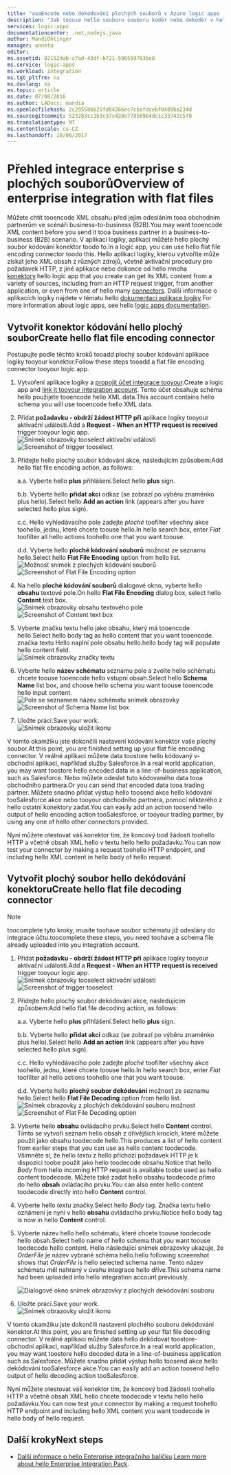 ```yaml
---
title: "aaaEncode nebo dekódování plochých souborů v Azure logic apps | Microsoft Docs"
description: "Jak toouse hello souboru souboru kodér nebo dekodér v hello Enterprise integrační balíček ve vašich logic apps"
services: logic-apps
documentationcenter: .net,nodejs,java
author: MandiOhlinger
manager: anneta
editor: 
ms.assetid: 82152dab-c7ad-43df-b721-596559703be8
ms.service: logic-apps
ms.workload: integration
ms.tgt_pltfrm: na
ms.devlang: na
ms.topic: article
ms.date: 07/08/2016
ms.author: LADocs; mandia
ms.openlocfilehash: 2c295586625fd84366ec7cbafdcebf0489ba234d
ms.sourcegitcommit: 523283cc1b3c37c428e77850964dc1c33742c5f0
ms.translationtype: MT
ms.contentlocale: cs-CZ
ms.lasthandoff: 10/06/2017
---
```

# <a name="overview-of-enterprise-integration-with-flat-files"></a><span data-ttu-id="88bcf-103">Přehled integrace enterprise s plochých souborů</span><span class="sxs-lookup"><span data-stu-id="88bcf-103">Overview of enterprise integration with flat files</span></span>

<span data-ttu-id="88bcf-104">Můžete chtít tooencode XML obsahu před jejím odesláním tooa obchodním partnerům ve scénáři business-to-business (B2B).</span><span class="sxs-lookup"><span data-stu-id="88bcf-104">You may want tooencode XML content before you send it tooa business partner in a business-to-business (B2B) scenario.</span></span> <span data-ttu-id="88bcf-105">V aplikaci logiky, aplikaci můžete hello plochý soubor kódování konektor toodo to.</span><span class="sxs-lookup"><span data-stu-id="88bcf-105">In a logic app, you can use hello flat file encoding connector toodo this.</span></span> <span data-ttu-id="88bcf-106">Hello aplikaci logiky, kterou vytvoříte může získat jeho XML obsah z různých zdrojů, včetně aktivační procedury pro požadavek HTTP, z jiné aplikace nebo dokonce od hello mnoha [konektory](../connectors/apis-list.md).</span><span class="sxs-lookup"><span data-stu-id="88bcf-106">hello logic app that you create can get its XML content from a variety of sources, including from an HTTP request trigger, from another application, or even from one of hello many [connectors](../connectors/apis-list.md).</span></span> <span data-ttu-id="88bcf-107">Další informace o aplikacích logiky najdete v tématu hello [dokumentaci aplikace logiky](logic-apps-what-are-logic-apps.md "Další informace o aplikacích logiky").</span><span class="sxs-lookup"><span data-stu-id="88bcf-107">For more information about logic apps, see hello [logic apps documentation](logic-apps-what-are-logic-apps.md "Learn more about Logic apps").</span></span>  

## <a name="create-hello-flat-file-encoding-connector"></a><span data-ttu-id="88bcf-108">Vytvořit konektor kódování hello plochý soubor</span><span class="sxs-lookup"><span data-stu-id="88bcf-108">Create hello flat file encoding connector</span></span>
<span data-ttu-id="88bcf-109">Postupujte podle těchto kroků tooadd plochý soubor kódování aplikace logiky tooyour konektor.</span><span class="sxs-lookup"><span data-stu-id="88bcf-109">Follow these steps tooadd a flat file encoding connector tooyour logic app.</span></span>

1. <span data-ttu-id="88bcf-110">Vytvoření aplikace logiky a [propojit účet integrace tooyour](logic-apps-enterprise-integration-accounts.md "další toolink aplikace logiky integrace účet tooa").</span><span class="sxs-lookup"><span data-stu-id="88bcf-110">Create a logic app and [link it tooyour integration account](logic-apps-enterprise-integration-accounts.md "Learn toolink an integration account tooa Logic app").</span></span> <span data-ttu-id="88bcf-111">Tento účet obsahuje schéma hello použijete tooencode hello XML data.</span><span class="sxs-lookup"><span data-stu-id="88bcf-111">This account contains hello schema you will use tooencode hello XML data.</span></span>  
2. <span data-ttu-id="88bcf-112">Přidat **požadavku - obdrží žádost HTTP při** aplikace logiky tooyour aktivační události.</span><span class="sxs-lookup"><span data-stu-id="88bcf-112">Add a **Request - When an HTTP request is received** trigger tooyour logic app.</span></span>  
   <span data-ttu-id="88bcf-113">![Snímek obrazovky tooselect aktivační události](./media/logic-apps-enterprise-integration-b2b/flatfile-1.png)</span><span class="sxs-lookup"><span data-stu-id="88bcf-113">![Screenshot of trigger tooselect](./media/logic-apps-enterprise-integration-b2b/flatfile-1.png)</span></span>    
3. <span data-ttu-id="88bcf-114">Přidejte hello plochý soubor kódování akce, následujícím způsobem:</span><span class="sxs-lookup"><span data-stu-id="88bcf-114">Add hello flat file encoding action, as follows:</span></span>
   
    <span data-ttu-id="88bcf-115">a.</span><span class="sxs-lookup"><span data-stu-id="88bcf-115">a.</span></span> <span data-ttu-id="88bcf-116">Vyberte hello **plus** přihlášení.</span><span class="sxs-lookup"><span data-stu-id="88bcf-116">Select hello **plus** sign.</span></span>
   
    <span data-ttu-id="88bcf-117">b.</span><span class="sxs-lookup"><span data-stu-id="88bcf-117">b.</span></span> <span data-ttu-id="88bcf-118">Vyberte hello **přidat akci** odkaz (se zobrazí po výběru znaménko plus hello).</span><span class="sxs-lookup"><span data-stu-id="88bcf-118">Select hello **Add an action** link (appears after you have selected hello plus sign).</span></span>
   
    <span data-ttu-id="88bcf-119">c.</span><span class="sxs-lookup"><span data-stu-id="88bcf-119">c.</span></span> <span data-ttu-id="88bcf-120">Hello vyhledávacího pole zadejte *ploché* toofilter všechny akce toohello, jednu, které chcete toouse hello.</span><span class="sxs-lookup"><span data-stu-id="88bcf-120">In hello search box, enter *Flat* toofilter all hello actions toohello one that you want toouse.</span></span>
   
    <span data-ttu-id="88bcf-121">d.</span><span class="sxs-lookup"><span data-stu-id="88bcf-121">d.</span></span> <span data-ttu-id="88bcf-122">Vyberte hello **ploché kódování souborů** možnost ze seznamu hello.</span><span class="sxs-lookup"><span data-stu-id="88bcf-122">Select hello **Flat File Encoding** option from hello list.</span></span>   
   <span data-ttu-id="88bcf-123">![Možnost snímek z plochých kódování souborů](media/logic-apps-enterprise-integration-flatfile/flatfile-2.png)</span><span class="sxs-lookup"><span data-stu-id="88bcf-123">![Screenshot of Flat File Encoding option](media/logic-apps-enterprise-integration-flatfile/flatfile-2.png)</span></span>   
4. <span data-ttu-id="88bcf-124">Na hello **ploché kódování souborů** dialogové okno, vyberte hello **obsahu** textové pole.</span><span class="sxs-lookup"><span data-stu-id="88bcf-124">On hello **Flat File Encoding** dialog box, select hello **Content** text box.</span></span>  
   <span data-ttu-id="88bcf-125">![Snímek obrazovky obsahu textového pole](media/logic-apps-enterprise-integration-flatfile/flatfile-3.png)</span><span class="sxs-lookup"><span data-stu-id="88bcf-125">![Screenshot of Content text box](media/logic-apps-enterprise-integration-flatfile/flatfile-3.png)</span></span>  
5. <span data-ttu-id="88bcf-126">Vyberte značku textu hello jako obsahu, který má tooencode hello.</span><span class="sxs-lookup"><span data-stu-id="88bcf-126">Select hello body tag as hello content that you want tooencode.</span></span> <span data-ttu-id="88bcf-127">značka textu Hello naplní pole obsahu hello.</span><span class="sxs-lookup"><span data-stu-id="88bcf-127">hello body tag will populate hello content field.</span></span>     
   ![Snímek obrazovky značky textu](media/logic-apps-enterprise-integration-flatfile/flatfile-4.png)  
6. <span data-ttu-id="88bcf-129">Vyberte hello **název schématu** seznamu pole a zvolte hello schématu chcete toouse tooencode hello vstupní obsah.</span><span class="sxs-lookup"><span data-stu-id="88bcf-129">Select hello **Schema Name** list box, and choose hello schema you want toouse tooencode hello input content.</span></span>    
   <span data-ttu-id="88bcf-130">![Pole se seznamem název schématu snímek obrazovky](media/logic-apps-enterprise-integration-flatfile/flatfile-5.png)</span><span class="sxs-lookup"><span data-stu-id="88bcf-130">![Screenshot of Schema Name list box](media/logic-apps-enterprise-integration-flatfile/flatfile-5.png)</span></span>  
7. <span data-ttu-id="88bcf-131">Uložte práci.</span><span class="sxs-lookup"><span data-stu-id="88bcf-131">Save your work.</span></span>   
   ![Snímek obrazovky uložit ikonu](media/logic-apps-enterprise-integration-flatfile/flatfile-6.png)  

<span data-ttu-id="88bcf-133">V tomto okamžiku jste dokončili nastavení kódování konektor vaše plochý soubor.</span><span class="sxs-lookup"><span data-stu-id="88bcf-133">At this point, you are finished setting up your flat file encoding connector.</span></span> <span data-ttu-id="88bcf-134">V reálné aplikaci můžete data toostore hello kódovaný v-obchodní aplikaci, například služby Salesforce.</span><span class="sxs-lookup"><span data-stu-id="88bcf-134">In a real world application, you may want toostore hello encoded data in a line-of-business application, such as Salesforce.</span></span> <span data-ttu-id="88bcf-135">Nebo můžete odeslat tuto kódovaného data tooa obchodního partnera.</span><span class="sxs-lookup"><span data-stu-id="88bcf-135">Or you can send that encoded data tooa trading partner.</span></span> <span data-ttu-id="88bcf-136">Můžete snadno přidat výstup hello toosend akce hello kódování tooSalesforce akce nebo tooyour obchodního partnera, pomocí některého z hello ostatní konektory zadat.</span><span class="sxs-lookup"><span data-stu-id="88bcf-136">You can easily add an action toosend hello output of hello encoding action tooSalesforce, or tooyour trading partner, by using any one of hello other connectors provided.</span></span>

<span data-ttu-id="88bcf-137">Nyní můžete otestovat váš konektor tím, že koncový bod žádosti toohello HTTP a včetně obsah XML hello v textu hello hello požadavku.</span><span class="sxs-lookup"><span data-stu-id="88bcf-137">You can now test your connector by making a request toohello HTTP endpoint, and including hello XML content in hello body of hello request.</span></span>  

## <a name="create-hello-flat-file-decoding-connector"></a><span data-ttu-id="88bcf-138">Vytvořit plochý soubor hello dekódování konektoru</span><span class="sxs-lookup"><span data-stu-id="88bcf-138">Create hello flat file decoding connector</span></span>

> [!NOTE]
> <span data-ttu-id="88bcf-139">toocomplete tyto kroky, musíte toohave soubor schématu již odeslány do integrace účtu.</span><span class="sxs-lookup"><span data-stu-id="88bcf-139">toocomplete these steps, you need toohave a schema file already uploaded into you integration account.</span></span>

1. <span data-ttu-id="88bcf-140">Přidat **požadavku - obdrží žádost HTTP při** aplikace logiky tooyour aktivační události.</span><span class="sxs-lookup"><span data-stu-id="88bcf-140">Add a **Request - When an HTTP request is received** trigger tooyour logic app.</span></span>  
   <span data-ttu-id="88bcf-141">![Snímek obrazovky tooselect aktivační události](./media/logic-apps-enterprise-integration-b2b/flatfile-1.png)</span><span class="sxs-lookup"><span data-stu-id="88bcf-141">![Screenshot of trigger tooselect](./media/logic-apps-enterprise-integration-b2b/flatfile-1.png)</span></span>    
2. <span data-ttu-id="88bcf-142">Přidejte hello plochý soubor dekódování akce, následujícím způsobem:</span><span class="sxs-lookup"><span data-stu-id="88bcf-142">Add hello flat file decoding action, as follows:</span></span>
   
    <span data-ttu-id="88bcf-143">a.</span><span class="sxs-lookup"><span data-stu-id="88bcf-143">a.</span></span> <span data-ttu-id="88bcf-144">Vyberte hello **plus** přihlášení.</span><span class="sxs-lookup"><span data-stu-id="88bcf-144">Select hello **plus** sign.</span></span>
   
    <span data-ttu-id="88bcf-145">b.</span><span class="sxs-lookup"><span data-stu-id="88bcf-145">b.</span></span> <span data-ttu-id="88bcf-146">Vyberte hello **přidat akci** odkaz (se zobrazí po výběru znaménko plus hello).</span><span class="sxs-lookup"><span data-stu-id="88bcf-146">Select hello **Add an action** link (appears after you have selected hello plus sign).</span></span>
   
    <span data-ttu-id="88bcf-147">c.</span><span class="sxs-lookup"><span data-stu-id="88bcf-147">c.</span></span> <span data-ttu-id="88bcf-148">Hello vyhledávacího pole zadejte *ploché* toofilter všechny akce toohello, jednu, které chcete toouse hello.</span><span class="sxs-lookup"><span data-stu-id="88bcf-148">In hello search box, enter *Flat* toofilter all hello actions toohello one that you want toouse.</span></span>
   
    <span data-ttu-id="88bcf-149">d.</span><span class="sxs-lookup"><span data-stu-id="88bcf-149">d.</span></span> <span data-ttu-id="88bcf-150">Vyberte hello **plochý soubor dekódování** možnost ze seznamu hello.</span><span class="sxs-lookup"><span data-stu-id="88bcf-150">Select hello **Flat File Decoding** option from hello list.</span></span>   
   <span data-ttu-id="88bcf-151">![Snímek obrazovky z plochých dekódování souboru možnost](media/logic-apps-enterprise-integration-flatfile/flatfile-2.png)</span><span class="sxs-lookup"><span data-stu-id="88bcf-151">![Screenshot of Flat File Decoding option](media/logic-apps-enterprise-integration-flatfile/flatfile-2.png)</span></span>   
3. <span data-ttu-id="88bcf-152">Vyberte hello **obsahu** ovládacího prvku.</span><span class="sxs-lookup"><span data-stu-id="88bcf-152">Select hello **Content** control.</span></span> <span data-ttu-id="88bcf-153">Tímto se vytvoří seznam hello obsah z dřívějších krocích, které můžete použít jako obsahu toodecode hello.</span><span class="sxs-lookup"><span data-stu-id="88bcf-153">This produces a list of hello content from earlier steps that you can use as hello content toodecode.</span></span> <span data-ttu-id="88bcf-154">Všimněte si, že hello *textu* z hello příchozí požadavek HTTP je k dispozici toobe použít jako hello toodecode obsahu.</span><span class="sxs-lookup"><span data-stu-id="88bcf-154">Notice that hello *Body* from hello incoming HTTP request is available toobe used as hello content toodecode.</span></span> <span data-ttu-id="88bcf-155">Můžete také zadat hello obsahu toodecode přímo do hello **obsah** ovládacího prvku.</span><span class="sxs-lookup"><span data-stu-id="88bcf-155">You can also enter hello content toodecode directly into hello **Content** control.</span></span>     
4. <span data-ttu-id="88bcf-156">Vyberte hello *textu* značky.</span><span class="sxs-lookup"><span data-stu-id="88bcf-156">Select hello *Body* tag.</span></span> <span data-ttu-id="88bcf-157">Značka textu hello oznámení je nyní v hello **obsahu** ovládacího prvku.</span><span class="sxs-lookup"><span data-stu-id="88bcf-157">Notice hello body tag is now in hello **Content** control.</span></span>
5. <span data-ttu-id="88bcf-158">Vyberte název hello hello schématu, které chcete toouse toodecode hello obsah.</span><span class="sxs-lookup"><span data-stu-id="88bcf-158">Select hello name of hello schema that you want toouse toodecode hello content.</span></span> <span data-ttu-id="88bcf-159">Hello následující snímek obrazovky ukazuje, že *OrderFile* je název vybrané schéma hello.</span><span class="sxs-lookup"><span data-stu-id="88bcf-159">hello following screenshot shows that *OrderFile* is hello selected schema name.</span></span> <span data-ttu-id="88bcf-160">Tento název schématu měl nahraný v úvahu integrace hello dříve.</span><span class="sxs-lookup"><span data-stu-id="88bcf-160">This schema name had been uploaded into hello integration account previously.</span></span>
   
   ![Dialogové okno snímek obrazovky z plochých dekódování souboru](media/logic-apps-enterprise-integration-flatfile/flatfile-decode-1.png)    
6. <span data-ttu-id="88bcf-162">Uložte práci.</span><span class="sxs-lookup"><span data-stu-id="88bcf-162">Save your work.</span></span>  
   ![Snímek obrazovky uložit ikonu](media/logic-apps-enterprise-integration-flatfile/flatfile-6.png)    

<span data-ttu-id="88bcf-164">V tomto okamžiku jste dokončili nastavení plochého souboru dekódování konektor.</span><span class="sxs-lookup"><span data-stu-id="88bcf-164">At this point, you are finished setting up your flat file decoding connector.</span></span> <span data-ttu-id="88bcf-165">V reálné aplikaci můžete data hello dekódovat toostore-obchodní aplikaci, například služby Salesforce.</span><span class="sxs-lookup"><span data-stu-id="88bcf-165">In a real world application, you may want toostore hello decoded data in a line-of-business application such as Salesforce.</span></span> <span data-ttu-id="88bcf-166">Můžete snadno přidat výstup hello toosend akce hello dekódování tooSalesforce akce.</span><span class="sxs-lookup"><span data-stu-id="88bcf-166">You can easily add an action toosend hello output of hello decoding action tooSalesforce.</span></span>

<span data-ttu-id="88bcf-167">Nyní můžete otestovat váš konektor tím, že koncový bod žádosti toohello HTTP a včetně obsah XML hello chcete toodecode v textu hello hello požadavku.</span><span class="sxs-lookup"><span data-stu-id="88bcf-167">You can now test your connector by making a request toohello HTTP endpoint and including hello XML content you want toodecode in hello body of hello request.</span></span>  

## <a name="next-steps"></a><span data-ttu-id="88bcf-168">Další kroky</span><span class="sxs-lookup"><span data-stu-id="88bcf-168">Next steps</span></span>
* <span data-ttu-id="88bcf-169">[Další informace o hello Enterprise integračního balíčku](logic-apps-enterprise-integration-overview.md "Další informace o Enterprise integračního balíčku").</span><span class="sxs-lookup"><span data-stu-id="88bcf-169">[Learn more about hello Enterprise Integration Pack](logic-apps-enterprise-integration-overview.md "Learn about Enterprise Integration Pack").</span></span>  

